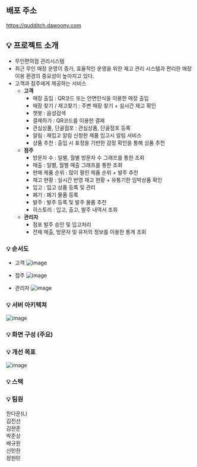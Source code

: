 ## 배포 주소
https://qudditch.dawoony.com

## 💡 프로젝트 소개
- 무인편의점 관리시스템
- 최근 무인 매장 운영이 증가, 효율적인 운영을 위한 재고 관리 시스템과 편리한 매장 이용 환경의 중요성이 높아지고 있다.
- 고객과 점주에게 제공하는 서비스
  - <b>고객</b>
    - 매장 출입 : QR코드 또는 안면인식을 이용한 매장 출입
    - 매장 찾기 / 재고찾기 : 주변 매장 찾기 + 실시간 재고 확인
    - 챗봇 : 음성검색
    - 결제하기 : QR코드를 이용한 결제
    - 관심상품, 단골점포 : 관심상품, 단골점포 등록
    - 알림 : 재입고 알림 신청한 제품 입고시 알림 서비스
    - 상품 추천 : 출입 시 표정을 기반한 감정 확인을 통해 상품 추천
  - <b>점주</b>
    - 방문자 수 : 일별, 월별 방문자 수 그래프를 통한 조회
    - 매출 : 일별, 월별 매출 그래프를 통한 조회
    - 판매 제품 순위 : 많이 팔린 제품 순위 + 발주 추천
    - 재고 현황 : 실시간 반영 재고 현황 + 유통기한 임박상품 확인
    - 입고 : 입고 상품 등록 및 관리
    - 폐기 : 폐기 물품 등록
    - 발주 : 발주 등록 및 발주 물품 추천
    - 히스토리 : 입고, 출고, 발주 내역서 조회
  - <b>관리자</b>
    - 점포 발주 승인 및 입고처리
    - 전체 매출, 방문자 및 유저의 정보를 이용한 통계 조회

 
### 💡 순서도
- 고객
![image](https://github.com/SSG-Golden-Snitch/.github/assets/149459170/3fbd5413-5a0e-441c-a018-73f681fa96fd)

- 점주
![image](https://github.com/SSG-Golden-Snitch/.github/assets/149459170/d59c62e6-63a6-47a9-97ec-ea223a22a942)

- 관리자
![image](https://github.com/SSG-Golden-Snitch/.github/assets/149459170/915affe0-f9b9-49e1-aff8-84e922374a7c)

### 💡 서버 아키텍쳐
![image](https://github.com/SSG-Golden-Snitch/.github/assets/149459170/5a6a0fc3-d1ac-4d58-850b-cee3b4cdac8c)


### 💡 화면 구성 (주요)

### 💡 개선 목표
![image](https://github.com/SSG-Golden-Snitch/.github/assets/149459170/358bb059-aa9f-4209-b09f-d740d4d10998)

### 💡 스택

### 💡 팀원
한다운(L)  
김진선  
김현준  
박준상  
배규원   
신민찬  
정원민
